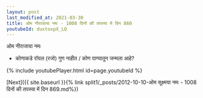 ```yaml
---
layout: post
last_modified_at: 2021-03-30
title: ओम नीराजाया नमः - 1008 दिनों की तपस्या में दिन 860
youtubeId: duxtoxpX_LQ
---
```

 
 
 ओम नीराजाया नमः  
 
 -  कोणाकडे रॉयल (रजो) गुण नाहीत / कोण पाण्यातून जन्मला आहे? 
 
  
 
  
 
 
 
 
 
 


{% include youtubePlayer.html id=page.youtubeId %}
 
[Next]({{ site.baseurl }}{% link  split1/_posts/2012-10-10-ओम सूक्ष्मया नमः - 1008 दिनों की तपस्या में दिन 869.md%})
 
